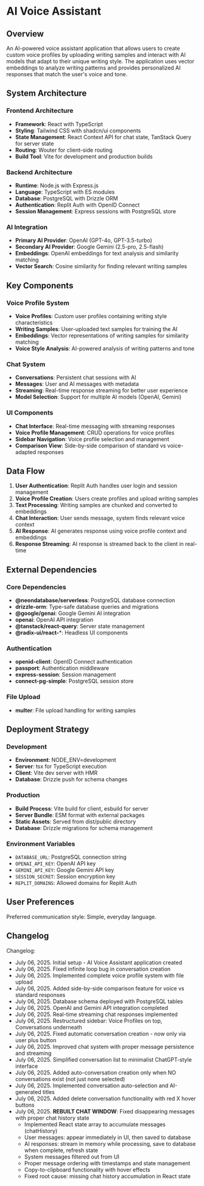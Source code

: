 # AI Voice Assistant

## Overview

An AI-powered voice assistant application that allows users to create custom voice profiles by uploading writing samples and interact with AI models that adapt to their unique writing style. The application uses vector embeddings to analyze writing patterns and provides personalized AI responses that match the user's voice and tone.

## System Architecture

### Frontend Architecture
- **Framework**: React with TypeScript
- **Styling**: Tailwind CSS with shadcn/ui components
- **State Management**: React Context API for chat state, TanStack Query for server state
- **Routing**: Wouter for client-side routing
- **Build Tool**: Vite for development and production builds

### Backend Architecture
- **Runtime**: Node.js with Express.js
- **Language**: TypeScript with ES modules
- **Database**: PostgreSQL with Drizzle ORM
- **Authentication**: Replit Auth with OpenID Connect
- **Session Management**: Express sessions with PostgreSQL store

### AI Integration
- **Primary AI Provider**: OpenAI (GPT-4o, GPT-3.5-turbo)
- **Secondary AI Provider**: Google Gemini (2.5-pro, 2.5-flash)
- **Embeddings**: OpenAI embeddings for text analysis and similarity matching
- **Vector Search**: Cosine similarity for finding relevant writing samples

## Key Components

### Voice Profile System
- **Voice Profiles**: Custom user profiles containing writing style characteristics
- **Writing Samples**: User-uploaded text samples for training the AI
- **Embeddings**: Vector representations of writing samples for similarity matching
- **Voice Style Analysis**: AI-powered analysis of writing patterns and tone

### Chat System
- **Conversations**: Persistent chat sessions with AI
- **Messages**: User and AI messages with metadata
- **Streaming**: Real-time response streaming for better user experience
- **Model Selection**: Support for multiple AI models (OpenAI, Gemini)

### UI Components
- **Chat Interface**: Real-time messaging with streaming responses
- **Voice Profile Management**: CRUD operations for voice profiles
- **Sidebar Navigation**: Voice profile selection and management
- **Comparison View**: Side-by-side comparison of standard vs voice-adapted responses

## Data Flow

1. **User Authentication**: Replit Auth handles user login and session management
2. **Voice Profile Creation**: Users create profiles and upload writing samples
3. **Text Processing**: Writing samples are chunked and converted to embeddings
4. **Chat Interaction**: User sends message, system finds relevant voice context
5. **AI Response**: AI generates response using voice profile context and embeddings
6. **Response Streaming**: AI response is streamed back to the client in real-time

## External Dependencies

### Core Dependencies
- **@neondatabase/serverless**: PostgreSQL database connection
- **drizzle-orm**: Type-safe database queries and migrations
- **@google/genai**: Google Gemini AI integration
- **openai**: OpenAI API integration
- **@tanstack/react-query**: Server state management
- **@radix-ui/react-***: Headless UI components

### Authentication
- **openid-client**: OpenID Connect authentication
- **passport**: Authentication middleware
- **express-session**: Session management
- **connect-pg-simple**: PostgreSQL session store

### File Upload
- **multer**: File upload handling for writing samples

## Deployment Strategy

### Development
- **Environment**: NODE_ENV=development
- **Server**: tsx for TypeScript execution
- **Client**: Vite dev server with HMR
- **Database**: Drizzle push for schema changes

### Production
- **Build Process**: Vite build for client, esbuild for server
- **Server Bundle**: ESM format with external packages
- **Static Assets**: Served from dist/public directory
- **Database**: Drizzle migrations for schema management

### Environment Variables
- `DATABASE_URL`: PostgreSQL connection string
- `OPENAI_API_KEY`: OpenAI API key
- `GEMINI_API_KEY`: Google Gemini API key
- `SESSION_SECRET`: Session encryption key
- `REPLIT_DOMAINS`: Allowed domains for Replit Auth

## User Preferences

Preferred communication style: Simple, everyday language.

## Changelog

Changelog:
- July 06, 2025. Initial setup - AI Voice Assistant application created
- July 06, 2025. Fixed infinite loop bug in conversation creation
- July 06, 2025. Implemented complete voice profile system with file upload
- July 06, 2025. Added side-by-side comparison feature for voice vs standard responses
- July 06, 2025. Database schema deployed with PostgreSQL tables
- July 06, 2025. OpenAI and Gemini API integration completed
- July 06, 2025. Real-time streaming chat responses implemented
- July 06, 2025. Restructured sidebar: Voice Profiles on top, Conversations underneath
- July 06, 2025. Fixed automatic conversation creation - now only via user plus button
- July 06, 2025. Improved chat system with proper message persistence and streaming
- July 06, 2025. Simplified conversation list to minimalist ChatGPT-style interface
- July 06, 2025. Added auto-conversation creation only when NO conversations exist (not just none selected)
- July 06, 2025. Implemented conversation auto-selection and AI-generated titles
- July 06, 2025. Added delete conversation functionality with red X hover buttons
- July 06, 2025. **REBUILT CHAT WINDOW**: Fixed disappearing messages with proper chat history state
  - Implemented React state array to accumulate messages (chatHistory)
  - User messages: appear immediately in UI, then saved to database
  - AI responses: stream in memory while processing, save to database when complete, refresh state
  - System messages filtered out from UI
  - Proper message ordering with timestamps and state management
  - Copy-to-clipboard functionality with hover effects
  - Fixed root cause: missing chat history accumulation in React state
